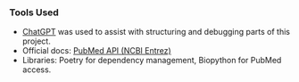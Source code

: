### Tools Used
- [ChatGPT](https://chat.openai.com/) was used to assist with structuring and debugging parts of this project.
- Official docs: [PubMed API (NCBI Entrez)](https://www.ncbi.nlm.nih.gov/books/NBK25501/)
- Libraries: Poetry for dependency management, Biopython for PubMed access.
